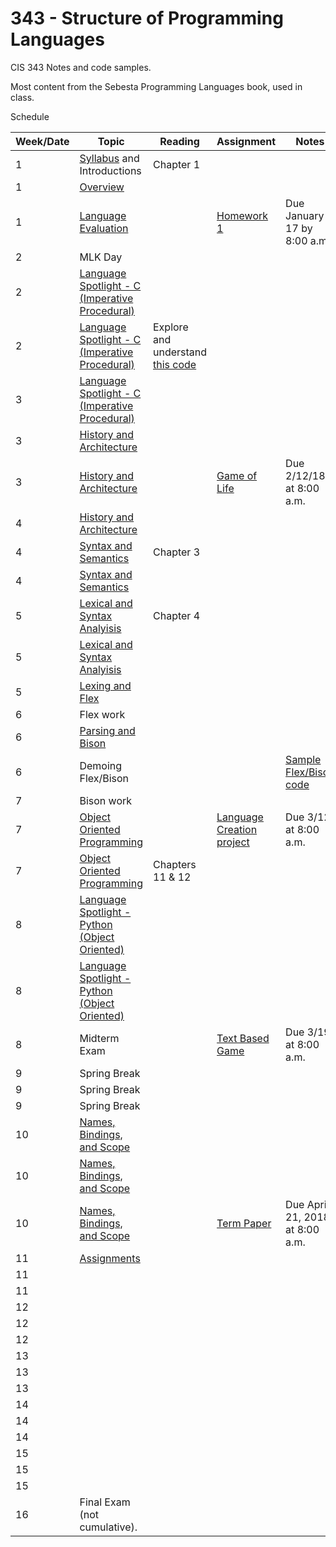 # 343 - Structure of Programming Languages
CIS 343 Notes and code samples.

Most content from the Sebesta Programming Languages book, used in class.

Schedule

| Week/Date | Topic | Reading | Assignment | Notes |
|------|-------|---------|------------|-------|
| 1  | [Syllabus](./syllabus.md "Class syllabus") and Introductions | Chapter 1 | | |
| 1  | [Overview](https://gitpitch.com/irawoodring/343/master?p=overview "Overview slides") | | |
| 1  | [Language Evaluation](https://gitpitch.com/irawoodring/343/master?p=language-evaluation "Language evaluation slides") | | [Homework 1](./assignments/github.md "Homework 1")| Due January 17 by 8:00 a.m. |
| 2 | MLK Day | | |
| 2 | [Language Spotlight - C (Imperative Procedural)](https://gitpitch.com/irawoodring/343/master?p=c-lectures "C Lecture") | | |
| 2 | [Language Spotlight - C (Imperative Procedural)](https://gitpitch.com/irawoodring/343/master?p=c-lectures "C Lecture") | Explore and understand [this code](https://github.com/irawoodring/pointer_perils "Pointers in C") | |
| 3 | [Language Spotlight - C (Imperative Procedural)](https://gitpitch.com/irawoodring/343/master?p=c-lectures "C Lecture") | | |
| 3 | [History and Architecture](https://gitpitch.com/irawoodring/343/master?p=history-and-architecture) | | |
| 3 | [History and Architecture](https://gitpitch.com/irawoodring/343/master?p=history-and-architecture) | | [Game of Life](./assignments/life.md "Game of Life assignment") | Due 2/12/18 at 8:00 a.m. |
| 4 | [History and Architecture](https://gitpitch.com/irawoodring/343/master?p=history-and-architecture)  | | |
| 4  | [Syntax and Semantics](https://gitpitch.com/irawoodring/343/master?p=syntax-and-semantics "Syntax and Semantics Lecture") | Chapter 3 | | |
| 4  | [Syntax and Semantics](https://gitpitch.com/irawoodring/343/master?p=syntax-and-semantics "Syntax and Semantics Lecture") |  | | |
| 5  | [Lexical and Syntax Analyisis](https://gitpitch.com/irawoodring/343/master?p=lexical-and-syntax-analysis "Lexical and Syntax Analysis") | Chapter 4 | | |
| 5  | [Lexical and Syntax Analyisis](https://gitpitch.com/irawoodring/343/master?p=lexical-and-syntax-analysis "Lexical and Syntax Analysis") |  | | |
| 5  | [Lexing and Flex](https://gitpitch.com/irawoodring/343/master?p=lexing-and-regex "Flex tutorial") |  | | |
| 6  | Flex work |  | | |
| 6  | [Parsing and Bison](https://gitpitch.com/irawoodring/343/master?p=parsing-with-bison "Bison tutorial")|  | | |
| 6  | Demoing Flex/Bison |  | | [Sample Flex/Bison code](https://github.com/irawoodring/343/tree/master/parsing-with-bison/sample_code "Sample code.")|
| 7  | Bison work |  | | |
| 7  | [Object Oriented Programming](https://gitpitch.com/irawoodring/343/master?p=object-oriented-programming "ADTs and OO") |  | [Language Creation project](./assignments/language_creation.md "Language creation assignment") | Due 3/12 at 8:00 a.m. |
| 7  | [Object Oriented Programming](https://gitpitch.com/irawoodring/343/master?p=object-oriented-programming "ADTs and OO") | Chapters 11 & 12 | | |
| 8  |  [Language Spotlight - Python (Object Oriented)](https://gitpitch.com/irawoodring/343/master?p=python-overview "Python Language Overview") |  | | |
| 8  |  [Language Spotlight - Python (Object Oriented)](https://gitpitch.com/irawoodring/343/master?p=python-overview "Python Language Overview") |  | | |
| 8  | Midterm Exam |  | [Text Based Game](./assignments/zork.md) | Due 3/19 at 8:00 a.m. |
| 9  | Spring Break |  | | |
| 9  | Spring Break |  | | |
| 9  | Spring Break |  | | |
| 10  |  [Names, Bindings, and Scope](https://gitpitch.com/irawoodring/343/master?p=names-binding-scope "Names, Binding, and Scope") |  | | |
| 10  |  [Names, Bindings, and Scope](https://gitpitch.com/irawoodring/343/master?p=names-binding-scope "Names, Binding, and Scope") |  | | |
| 10  |  [Names, Bindings, and Scope](https://gitpitch.com/irawoodring/343/master?p=names-binding-scope "Names, Binding, and Scope") |  | [Term Paper](./assignments/term_paper.md) | Due April 21, 2018 at 8:00 a.m. |
| 11  | [Assignments](https://gitpitch.com/irawoodring/343/master?p=assignments "Names, Binding, and Scope")| | | |
| 11  | | | | |
| 11  | | | | |
| 12  | | | | |
| 12  | | | | |
| 12  | | | | |
| 13  | | | | |
| 13  | | | | |
| 13  | | | | |
| 14  | | | | |
| 14  | | | | |
| 14  | | | | |
| 15  | | | | |
| 15  | | | | |
| 15  | | | | |
| 16  | Final Exam (not cumulative). | | | |
